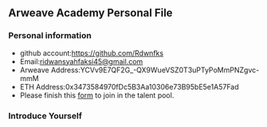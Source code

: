 ## Arweave Academy Personal File

### Personal information

- github account:https://github.com/Rdwnfks
- Email:ridwansyahfaksi45@gmail.com
- Arweave Address:YCVv9E7QF2G_-QX9WueVSZ0T3uPTyPoMmPNZgvc-mmM
- ETH Address:0x3473584970fDc5B3Aa10306e73B95bE5e1A57Fad
- Please finish this [form](https://docs.google.com/forms/d/e/1FAIpQLSfWA5fIIcBgmRppm3jNz5vmf9Mai_QMVil-2pO4r7YKn_Zhtw/viewform?usp=sf_link) to join in the talent pool.

### Introduce Yourself
